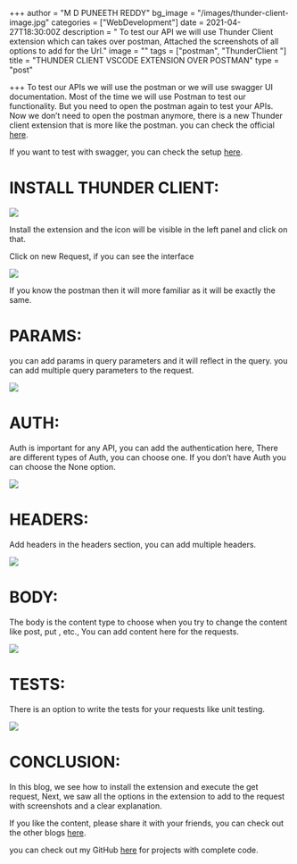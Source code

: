 +++
author = "M D PUNEETH REDDY"
bg_image = "/images/thunder-client-image.jpg"
categories = ["WebDevelopment"]
date = 2021-04-27T18:30:00Z
description = " To test our API we will use Thunder Client extension which can takes over postman, Attached the screenshots of all options to add for the Url."
image = ""
tags = ["postman", "ThunderClient "]
title = "THUNDER CLIENT VSCODE EXTENSION OVER POSTMAN"
type = "post"

+++
To test our APIs we will use the postman or we will use swagger UI documentation. Most of the time we will use Postman to test our functionality. But you need to open the postman again to test your APIs. Now we don’t need to open the postman anymore, there is a new Thunder client extension that is more like the postman. you can check the official [here](https://github.com/rangav/thunder-client-support).

If you want to test with swagger, you can check the setup [here](https://mdpuneethreddy.com/swagger-documentation-to-test-nodejs-restapis/).

# INSTALL THUNDER CLIENT:

![](https://miro.medium.com/max/995/0*xV-PR0wL0po11pRT.png)

Install the extension and the icon will be visible in the left panel and click on that.

Click on new Request, if you can see the interface

![](https://miro.medium.com/max/1024/0*gqt9sdOVnCMM2Y3s.png)

If you know the postman then it will more familiar as it will be exactly the same.

# PARAMS:

you can add params in query parameters and it will reflect in the query. you can add multiple query parameters to the request.

![](https://miro.medium.com/max/613/0*6NXV8Bn45VcMYQxQ.png)

# AUTH:

Auth is important for any API, you can add the authentication here, There are different types of Auth, you can choose one. If you don’t have Auth you can choose the None option.

![](https://miro.medium.com/max/611/0*KD3HDIPA-wJT3QqX.png)

# HEADERS:

Add headers in the headers section, you can add multiple headers.

![](https://miro.medium.com/max/619/0*Bn6RdadSs2avAfBB.png)

# BODY:

The body is the content type to choose when you try to change the content like post, put , etc., You can add content here for the requests.

![](https://miro.medium.com/max/628/0*svuy16GlfAMNY3y9.png)

# TESTS:

There is an option to write the tests for your requests like unit testing.

![](https://miro.medium.com/max/620/0*gWmHeksmRGuSmsiW.png)

# CONCLUSION:

In this blog, we see how to install the extension and execute the get request, Next, we saw all the options in the extension to add to the request with screenshots and a clear explanation.

If you like the content, please share it with your friends, you can check out the other blogs [here](https://mdpuneethreddy.com/).

you can check out my GitHub [here](https://github.com/MDPuneethReddy) for projects with complete code.